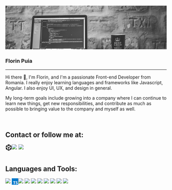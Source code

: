 ![Front-end Developer](https://github.com/qFlorin/qFlorin/blob/master/pexels-negative-space-169573.jpg)

### Florin Puia
---
Hi there 👋, I'm Florin, and I'm a passionate Front-end Developer from Romania. I really enjoy learning languages and frameworks like Javascript, Angular. I also enjoy UI, UX, and design in general. 

My long-term goals include growing into a company where I can continue to learn new things, get new responsibilities, and contribute as much as possible to bringing value to the company and myself as well.

<br />

## Contact or follow me at:

<a href="#">
  <img align="left" width="20px" src="https://raw.githubusercontent.com/anuraghazra/anuraghazra/master/assets/codesandbox.svg" />
</a>
<a href="#">
  <img align="left" width="21px" src="https://raw.githubusercontent.com/anuraghazra/anuraghazra/master/assets/twitter.svg" />
</a>
<a href="#">
  <img align="left" width="21px" src="https://raw.githubusercontent.com/anuraghazra/anuraghazra/master/assets/discord-round.svg" />
</a>

<br />
<br />

## Languages and Tools: 

<a href="#">
  <img align="left" width="20px" src="https://www.freepnglogos.com/uploads/javascript-png/javascript-vector-logo-yellow-png-transparent-javascript-vector-12.png" />
</a>
<a href="#">
  <img align="left" width="20px" src="https://raw.githubusercontent.com/github/explore/80688e429a7d4ef2fca1e82350fe8e3517d3494d/topics/typescript/typescript.png" />
</a>
<a href="#">
  <img align="left" width="20px" src="https://www.iconfinder.com/data/icons/logos-and-brands/512/21_Angular_logo_logos-512.png" />
</a>
<a href="#">
  <img align="left" width="20px" src="https://upload.wikimedia.org/wikipedia/commons/thumb/6/61/HTML5_logo_and_wordmark.svg/512px-HTML5_logo_and_wordmark.svg.png" />
</a>
<a href="#">
  <img align="left" width="20px" src="https://lh3.googleusercontent.com/proxy/QHkhU0i9rDbbvWY704zPb45uOvw97duSqo32WygapdxCEs4chR_agdDJU2wzWBllnA2_YY-XVIuiFiHcB6rZaIx5QVmb_YFFYIvHd4pO4DdJDnKWRjmeXf2HTRS24aRybUpy3I20wptKteDKBo4" />
</a>
<a href="#">
  <img align="left" width="20px" src="https://upload.wikimedia.org/wikipedia/commons/thumb/3/3f/Git_icon.svg/1024px-Git_icon.svg.png" />
</a>
<a href="#">
  <img align="left" width="20px" src="https://www.uokpl.rs/fpng/f/172-1729529_bootstrap-bootstrap-4.png" />
</a>
<a href="#">
  <img align="left" width="20px" src="https://cdn.iconscout.com/icon/free/png-512/sass-226054.png" />
</a>
<a href="#">
  <img align="left" width="20px" src="https://image.flaticon.com/icons/png/512/2165/2165004.png" />
</a>
<a href="#">
  <img align="left" width="20px" src="https://img.icons8.com/color/452/npm.png" />
</a>



